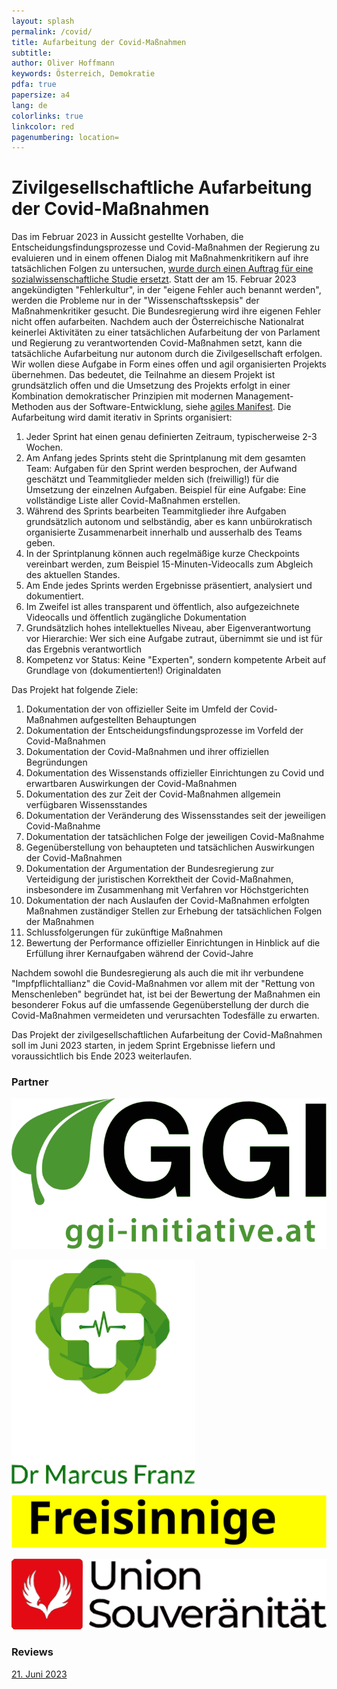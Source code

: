 ```yaml
---
layout: splash
permalink: /covid/
title: Aufarbeitung der Covid-Maßnahmen
subtitle: 
author: Oliver Hoffmann
keywords: Österreich, Demokratie
pdfa: true
papersize: a4
lang: de
colorlinks: true
linkcolor: red
pagenumbering: location=
---
```

# Zivilgesellschaftliche Aufarbeitung der Covid-Maßnahmen

Das im Februar 2023 in Aussicht gestellte Vorhaben, die Entscheidungsfindungsprozesse und Covid-Maßnahmen der Regierung zu evaluieren und in einem offenen Dialog mit Maßnahmenkritikern auf ihre tatsächlichen Folgen zu untersuchen, [wurde durch einen Auftrag für eine sozialwissenschaftliche Studie ersetzt](/COVID-19-Aufarbeitungsprozess-Regierung). 
Statt der am 15. Februar 2023 angekündigten "Fehlerkultur", in der "eigene Fehler auch benannt werden", werden die Probleme nur in der "Wissenschaftsskepsis" der Maßnahmenkritiker gesucht.
Die Bundesregierung wird ihre eigenen Fehler nicht offen aufarbeiten.
Nachdem auch der Österreichische Nationalrat keinerlei Aktivitäten zu einer tatsächlichen Aufarbeitung der von Parlament und Regierung zu verantwortenden Covid-Maßnahmen setzt, kann die tatsächliche Aufarbeitung nur autonom durch die Zivilgesellschaft erfolgen. Wir wollen diese Aufgabe in Form eines offen und agil organisierten Projekts übernehmen. Das bedeutet, die Teilnahme an diesem Projekt ist grundsätzlich offen und die Umsetzung des Projekts erfolgt in einer Kombination demokratischer Prinzipien mit modernen Management-Methoden aus der Software-Entwicklung, siehe [agiles Manifest](https://agilemanifesto.org/iso/de/manifesto.html). Die Aufarbeitung wird damit iterativ in Sprints organisiert:

1. Jeder Sprint hat einen genau definierten Zeitraum, typischerweise 2-3 Wochen.
2. Am Anfang jedes Sprints steht die Sprintplanung mit dem gesamten Team: Aufgaben für den Sprint werden besprochen, der Aufwand geschätzt und Teammitglieder melden sich (freiwillig!) für die Umsetzung der einzelnen Aufgaben. Beispiel für eine Aufgabe: Eine vollständige Liste aller Covid-Maßnahmen erstellen.
3. Während des Sprints bearbeiten Teammitglieder ihre Aufgaben grundsätzlich autonom und selbständig, aber es kann unbürokratisch organisierte Zusammenarbeit innerhalb und ausserhalb des Teams geben.
4. In der Sprintplanung können auch regelmäßige kurze Checkpoints vereinbart werden, zum Beispiel 15-Minuten-Videocalls zum Abgleich des aktuellen Standes.
5. Am Ende jedes Sprints werden Ergebnisse präsentiert, analysiert und dokumentiert.
6. Im Zweifel ist alles transparent und öffentlich, also aufgezeichnete Videocalls und öffentlich zugängliche Dokumentation
4. Grundsätzlich hohes intellektuelles Niveau, aber Eigenverantwortung vor Hierarchie: Wer sich eine Aufgabe zutraut, übernimmt sie und ist für das Ergebnis verantwortlich
5. Kompetenz vor Status: Keine "Experten", sondern kompetente Arbeit auf Grundlage von (dokumentierten!) Originaldaten

Das Projekt hat folgende Ziele:

1. Dokumentation der von offizieller Seite im Umfeld der Covid-Maßnahmen aufgestellten Behauptungen
2. Dokumentation der Entscheidungsfindungsprozesse im Vorfeld der Covid-Maßnahmen
3. Dokumentation der Covid-Maßnahmen und ihrer offiziellen Begründungen
4. Dokumentation des Wissenstands offizieller Einrichtungen zu Covid und erwartbaren Auswirkungen der Covid-Maßnahmen
5. Dokumentation des zur Zeit der Covid-Maßnahmen allgemein verfügbaren Wissensstandes
6. Dokumentation der Veränderung des Wissensstandes seit der jeweiligen Covid-Maßnahme
7. Dokumentation der tatsächlichen Folge der jeweiligen Covid-Maßnahme
8. Gegenüberstellung von behaupteten und tatsächlichen Auswirkungen der Covid-Maßnahmen
9. Dokumentation der Argumentation der Bundesregierung zur Verteidigung der juristischen Korrektheit der Covid-Maßnahmen, insbesondere im Zusammenhang mit Verfahren vor Höchstgerichten
10. Dokumentation der nach Auslaufen der Covid-Maßnahmen erfolgten Maßnahmen zuständiger Stellen zur Erhebung der tatsächlichen Folgen der Maßnahmen
11. Schlussfolgerungen für zukünftige Maßnahmen
12. Bewertung der Performance offizieller Einrichtungen in Hinblick auf die Erfüllung ihrer Kernaufgaben während der Covid-Jahre

Nachdem sowohl die Bundesregierung als auch die mit ihr verbundene "Impfpflichtallianz" die Covid-Maßnahmen vor allem mit der "Rettung von Menschenleben" begründet hat, ist bei der Bewertung der Maßnahmen ein besonderer Fokus auf die umfassende Gegenüberstellung der durch die Covid-Maßnahmen vermeideten und verursachten Todesfälle zu erwarten.

Das Projekt der zivilgesellschaftlichen Aufarbeitung der Covid-Maßnahmen soll im Juni 2023 starten, in jedem Sprint Ergebnisse liefern und voraussichtlich bis Ende 2023 weiterlaufen.

### Partner

[![Grüner Verein für Grundrechte und Informationsfreiheit](/assets/images/2023-05-18-GGI-logo.svg)](https://ggi-initiative.at/)

[![Dr. Marcus Franz](/assets/images/2023-05-18-Franz-logo.svg)](https://www.internist-hietzing.at/)

[![Freisinnige](/assets/images/2023-05-19-Freisinnige-logo.svg)](https://freisinnige.at)

[![Union Souveränität](/assets/images/2023-05-18-Souveraenitaet.svg)](https://souveraenitaet.org)

### Reviews

[21. Juni 2023](/Covid-Aufarbeitung-Review-21-Juni-2023)



